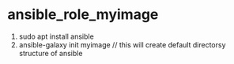 # ansible_role_myimage


1. sudo apt install ansible
2. ansible-galaxy init myimage // this will create default directorsy structure of ansible
